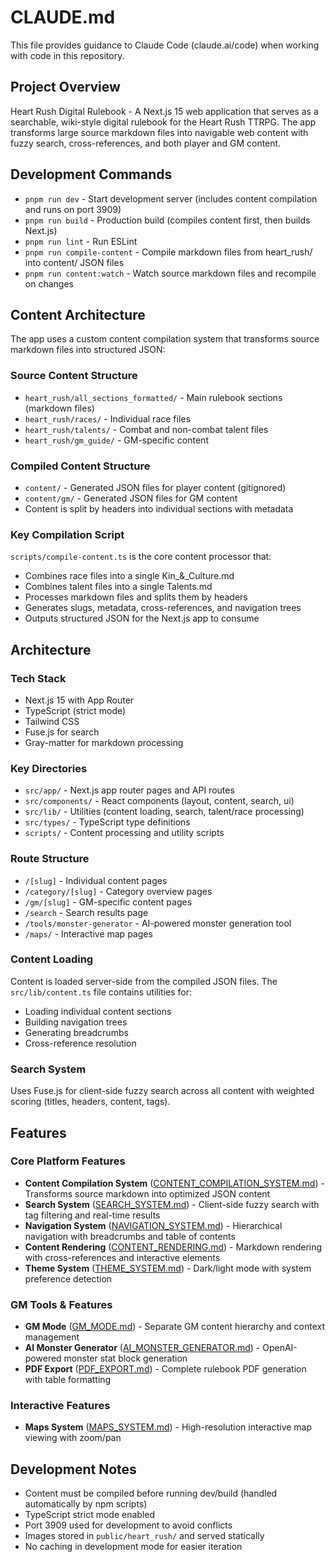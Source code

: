 # CLAUDE.md

This file provides guidance to Claude Code (claude.ai/code) when working with code in this repository.

## Project Overview

Heart Rush Digital Rulebook - A Next.js 15 web application that serves as a searchable, wiki-style digital rulebook for the Heart Rush TTRPG. The app transforms large source markdown files into navigable web content with fuzzy search, cross-references, and both player and GM content.

## Development Commands

- `pnpm run dev` - Start development server (includes content compilation and runs on port 3909)
- `pnpm run build` - Production build (compiles content first, then builds Next.js)
- `pnpm run lint` - Run ESLint
- `pnpm run compile-content` - Compile markdown files from heart_rush/ into content/ JSON files
- `pnpm run content:watch` - Watch source markdown files and recompile on changes

## Content Architecture

The app uses a custom content compilation system that transforms source markdown files into structured JSON:

### Source Content Structure

- `heart_rush/all_sections_formatted/` - Main rulebook sections (markdown files)
- `heart_rush/races/` - Individual race files
- `heart_rush/talents/` - Combat and non-combat talent files
- `heart_rush/gm_guide/` - GM-specific content

### Compiled Content Structure

- `content/` - Generated JSON files for player content (gitignored)
- `content/gm/` - Generated JSON files for GM content
- Content is split by headers into individual sections with metadata

### Key Compilation Script

`scripts/compile-content.ts` is the core content processor that:

- Combines race files into a single Kin\_&_Culture.md
- Combines talent files into a single Talents.md
- Processes markdown files and splits them by headers
- Generates slugs, metadata, cross-references, and navigation trees
- Outputs structured JSON for the Next.js app to consume

## Architecture

### Tech Stack

- Next.js 15 with App Router
- TypeScript (strict mode)
- Tailwind CSS
- Fuse.js for search
- Gray-matter for markdown processing

### Key Directories

- `src/app/` - Next.js app router pages and API routes
- `src/components/` - React components (layout, content, search, ui)
- `src/lib/` - Utilities (content loading, search, talent/race processing)
- `src/types/` - TypeScript type definitions
- `scripts/` - Content processing and utility scripts

### Route Structure

- `/[slug]` - Individual content pages
- `/category/[slug]` - Category overview pages
- `/gm/[slug]` - GM-specific content pages
- `/search` - Search results page
- `/tools/monster-generator` - AI-powered monster generation tool
- `/maps/` - Interactive map pages

### Content Loading

Content is loaded server-side from the compiled JSON files. The `src/lib/content.ts` file contains utilities for:

- Loading individual content sections
- Building navigation trees
- Generating breadcrumbs
- Cross-reference resolution

### Search System

Uses Fuse.js for client-side fuzzy search across all content with weighted scoring (titles, headers, content, tags).

## Features

### Core Platform Features
- **Content Compilation System** ([CONTENT_COMPILATION_SYSTEM.md](./CONTENT_COMPILATION_SYSTEM.md)) - Transforms source markdown into optimized JSON content
- **Search System** ([SEARCH_SYSTEM.md](./SEARCH_SYSTEM.md)) - Client-side fuzzy search with tag filtering and real-time results
- **Navigation System** ([NAVIGATION_SYSTEM.md](./NAVIGATION_SYSTEM.md)) - Hierarchical navigation with breadcrumbs and table of contents
- **Content Rendering** ([CONTENT_RENDERING.md](./CONTENT_RENDERING.md)) - Markdown rendering with cross-references and interactive elements
- **Theme System** ([THEME_SYSTEM.md](./THEME_SYSTEM.md)) - Dark/light mode with system preference detection

### GM Tools & Features
- **GM Mode** ([GM_MODE.md](./GM_MODE.md)) - Separate GM content hierarchy and context management
- **AI Monster Generator** ([AI_MONSTER_GENERATOR.md](./AI_MONSTER_GENERATOR.md)) - OpenAI-powered monster stat block generation
- **PDF Export** ([PDF_EXPORT.md](./PDF_EXPORT.md)) - Complete rulebook PDF generation with table formatting

### Interactive Features
- **Maps System** ([MAPS_SYSTEM.md](./MAPS_SYSTEM.md)) - High-resolution interactive map viewing with zoom/pan

## Development Notes

- Content must be compiled before running dev/build (handled automatically by npm scripts)
- TypeScript strict mode enabled
- Port 3909 used for development to avoid conflicts
- Images stored in `public/heart_rush/` and served statically
- No caching in development mode for easier iteration
